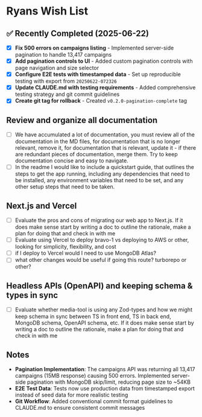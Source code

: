 # Ryans Wish List

## ✅ Recently Completed (2025-06-22)

- [x] **Fix 500 errors on campaigns listing** - Implemented server-side pagination to handle 13,417 campaigns
- [x] **Add pagination controls to UI** - Added custom pagination controls with page navigation and size selector
- [x] **Configure E2E tests with timestamped data** - Set up reproducible testing with export from `20250622-072326`
- [x] **Update CLAUDE.md with testing requirements** - Added comprehensive testing strategy and git commit guidelines
- [x] **Create git tag for rollback** - Created `v0.2.0-pagination-complete` tag

## Review and organize all documentation

- [ ] We have accumulated a lot of documentation, you must review all of the documentation in the MD files, for documentation that is no longer relevant, remove it, for documentation that is relevant, update it - if there are redundant pieces of documentation, merge them. Try to keep documentation concise and easy to navigate. 
- [ ] In the readme I would like to include a quickstart guide, that outlines the steps to get the app running, including any dependencies that need to be installed, any environment variables that need to be set, and any other setup steps that need to be taken. 

## Next.js and Vercel

- [ ] Evaluate the pros and cons of migrating our web app to Next.js. If it does make sense start by writing a doc to outline the rationale, make a plan for doing that and check in with me
- [ ] Evaluate using Vercel to deploy bravo-1 vs deploying to AWS or other, looking for simplicity, flexibility, and cost
- [ ] if I deploy to Vercel would I need to use MongoDB Atlas?
- [ ] what other changes would be useful if going this route? turborepo or other?

## Headless APIs (OpenAPI) and keeping schema & types in sync

- [ ] Evaluate whether media-tool is using any Zod-types and how we might keep schema in sync between TS in front end, TS in back end, MongoDB schema, OpenAPI schema, etc. If it does make sense start by writing a doc to outline the rationale, make a plan for doing that and check in with me

## Notes

- **Pagination Implementation**: The campaigns API was returning all 13,417 campaigns (15MB response) causing 500 errors. Implemented server-side pagination with MongoDB skip/limit, reducing page size to ~54KB
- **E2E Test Data**: Tests now use production data from timestamped export instead of seed data for more realistic testing
- **Git Workflow**: Added conventional commit format guidelines to CLAUDE.md to ensure consistent commit messages